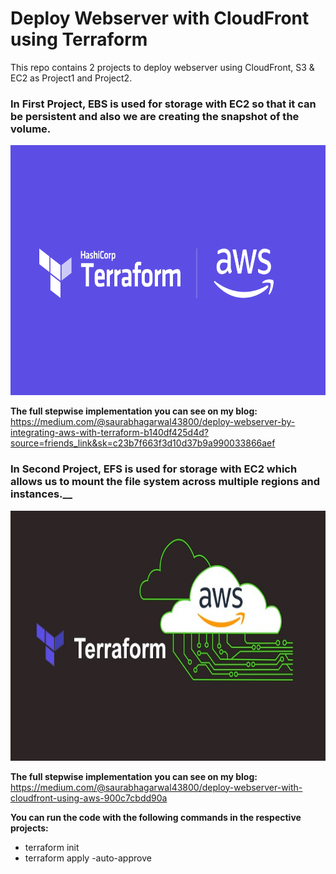 # Deploy Webserver with CloudFront using Terraform  

This repo contains 2 projects to deploy webserver using CloudFront, S3 & EC2 as Project1 and Project2. 

### In First Project, EBS is used for storage with EC2 so that it can be persistent and also we are creating the snapshot of the volume.

<img src="imgs/main.png" alt="Terraform with AWS Project1" height=400>

__The full stepwise implementation you can see on my blog:__    
https://medium.com/@saurabhagarwal43800/deploy-webserver-by-integrating-aws-with-terraform-b140df425d4d?source=friends_link&sk=c23b7f663f3d10d37b9a990033866aef    

### In Second Project, EFS is used for storage with EC2 which allows us to mount the file system across multiple regions and instances.__  

<img src="imgs/project2.jpg" alt="Terraform with AWS Project2" height=400>  

__The full stepwise implementation you can see on my blog:__    
https://medium.com/@saurabhagarwal43800/deploy-webserver-with-cloudfront-using-aws-900c7cbdd90a  

__You can run the code with the following commands in the respective projects:__  
- terraform init  
- terraform apply -auto-approve  
